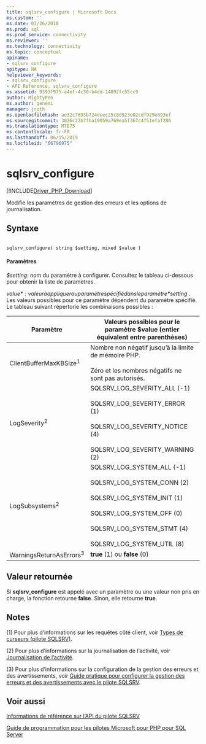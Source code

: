 ```yaml
---
title: sqlsrv_configure | Microsoft Docs
ms.custom: ''
ms.date: 03/26/2018
ms.prod: sql
ms.prod_service: connectivity
ms.reviewer: ''
ms.technology: connectivity
ms.topic: conceptual
apiname:
- sqlsrv_configure
apitype: NA
helpviewer_keywords:
- sqlsrv_configure
- API Reference, sqlsrv_configure
ms.assetid: 9393f975-a4ef-4c50-b4dd-14892fc55cc9
author: MightyPen
ms.author: genemi
manager: jroth
ms.openlocfilehash: ae32c7693b724deec25c8d923e02cdf929e893ef
ms.sourcegitcommit: 3026c22b7fba19059a769ea5f367c4f51efaf286
ms.translationtype: MTE75
ms.contentlocale: fr-FR
ms.lasthandoff: 06/15/2019
ms.locfileid: "66796975"
---
```

# <a name="sqlsrvconfigure"></a>sqlsrv_configure
[!INCLUDE[Driver_PHP_Download](../../includes/driver_php_download.md)]

Modifie les paramètres de gestion des erreurs et les options de journalisation.  
  
## <a name="syntax"></a>Syntaxe  
  
```  
  
sqlsrv_configure( string $setting, mixed $value )  
```  
  
#### <a name="parameters"></a>Paramètres  
*$setting*: nom du paramètre à configurer. Consultez le tableau ci-dessous pour obtenir la liste de paramètres.  
  
*$value*: valeur à appliquer au paramètre spécifié dans le paramètre *$setting* . Les valeurs possibles pour ce paramètre dépendent du paramètre spécifié. Le tableau suivant répertorie les combinaisons possibles :  
  
|Paramètre|Valeurs possibles pour le paramètre $value (entier équivalent entre parenthèses)|Valeur par défaut|  
|-----------|------------------------------------------------------------------------------|-----------------|  
|ClientBufferMaxKBSize<sup>1</sup>|Nombre non négatif jusqu’à la limite de mémoire PHP.<br /><br />Zéro et les nombres négatifs ne sont pas autorisés.|10 240 Ko|  
|LogSeverity<sup>2</sup>|SQLSRV_LOG_SEVERITY_ALL (-1)<br /><br />SQLSRV_LOG_SEVERITY_ERROR (1)<br /><br />SQLSRV_LOG_SEVERITY_NOTICE (4)<br /><br />SQLSRV_LOG_SEVERITY_WARNING (2)|SQLSRV_LOG_SEVERITY_ERROR (1)|  
|LogSubsystems<sup>2</sup>|SQLSRV_LOG_SYSTEM_ALL (-1)<br /><br />SQLSRV_LOG_SYSTEM_CONN (2)<br /><br />SQLSRV_LOG_SYSTEM_INIT (1)<br /><br />SQLSRV_LOG_SYSTEM_OFF (0)<br /><br />SQLSRV_LOG_SYSTEM_STMT (4)<br /><br />SQLSRV_LOG_SYSTEM_UTIL (8)|SQLSRV_LOG_SYSTEM_OFF (0)|  
|WarningsReturnAsErrors<sup>3</sup>|**true** (1) ou **false** (0)|**true** (1)|  
  
## <a name="return-value"></a>Valeur retournée  
Si **sqlsrv_configure** est appelé avec un paramètre ou une valeur non pris en charge, la fonction retourne **false**. Sinon, elle retourne **true**.  
  
## <a name="remarks"></a>Notes  
(1) Pour plus d’informations sur les requêtes côté client, voir [Types de curseurs &#40;pilote SQLSRV&#41;](../../connect/php/cursor-types-sqlsrv-driver.md).  
  
(2) Pour plus d’informations sur la journalisation de l’activité, voir [Journalisation de l’activité](../../connect/php/logging-activity.md).  
  
(3) Pour plus d’informations sur la configuration de la gestion des erreurs et des avertissements, voir [Guide pratique pour configurer la gestion des erreurs et des avertissements avec le pilote SQLSRV](../../connect/php/how-to-configure-error-and-warning-handling-using-the-sqlsrv-driver.md).  
  
## <a name="see-also"></a>Voir aussi  
[Informations de référence sur l’API du pilote SQLSRV](../../connect/php/sqlsrv-driver-api-reference.md)

[Guide de programmation pour les pilotes Microsoft pour PHP pour SQL Server](../../connect/php/programming-guide-for-php-sql-driver.md) 
  

